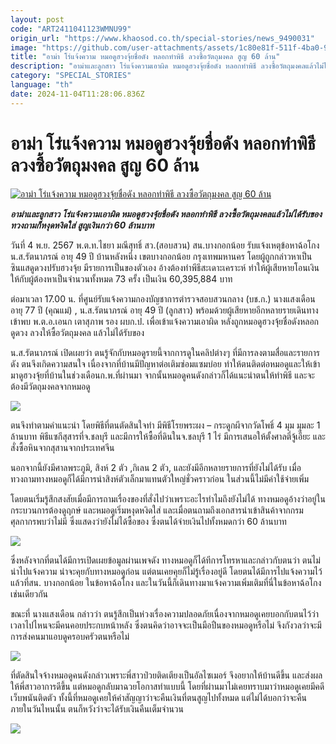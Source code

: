 ```yaml
---
layout: post
code: "ART2411041123WMNU99"
origin_url: "https://www.khaosod.co.th/special-stories/news_9490031"
image: "https://github.com/user-attachments/assets/1c80e81f-511f-4ba0-954b-881ace893eed"
title: "อาม่า โร่แจ้งความ หมอดูฮวงจุ้ยชื่อดัง หลอกทำพิธี ลวงซื้อวัตถุมงคล สูญ 60 ล้าน"
description: "อาม่าและลูกสาว โร่แจ้งความเอาผิด หมอดูฮวงจุ้ยชื่อดัง หลอกทำพิธี ลวงซื้อวัตถุมงคลแล้วไม่ได้รับของ ทวงถามก็หงุดหงิดใส่ สูญเงินกว่า 60 ล้านบาท"
category: "SPECIAL_STORIES"
language: "th"
date: 2024-11-04T11:28:06.836Z
---
```


# อาม่า โร่แจ้งความ หมอดูฮวงจุ้ยชื่อดัง หลอกทำพิธี ลวงซื้อวัตถุมงคล สูญ 60 ล้าน

[![อาม่า โร่แจ้งความ หมอดูฮวงจุ้ยชื่อดัง หลอกทำพิธี ลวงซื้อวัตถุมงคล สูญ 60 ล้าน](https://www.khaosod.co.th/wpapp/uploads/2024/11/Feng-Shui04-11-01.jpg "อาม่า โร่แจ้งความ หมอดูฮวงจุ้ยชื่อดัง หลอกทำพิธี ลวงซื้อวัตถุมงคล สูญ 60 ล้าน")](https://www.khaosod.co.th/wpapp/uploads/2024/11/Feng-Shui04-11-01.jpg)

_**อาม่าและลูกสาว โร่แจ้งความเอาผิด หมอดูฮวงจุ้ยชื่อดัง หลอกทำพิธี ลวงซื้อวัตถุมงคลแล้วไม่ได้รับของ ทวงถามก็หงุดหงิดใส่ สูญเงินกว่า 60 ล้านบาท**_

วันที่ 4 พ.ย. 2567 พ.ต.ท.ไชยา มณีสุทธิ์ สว.(สอบสวน) สน.บางกอกน้อย รับแจ้งเหตุข้อหาฉ้อโกง น.ส.รัตนาภรณ์ อายุ 49 ปี บ้านหลังหนึ่ง เขตบางกอกน้อย กรุงเทพมหานคร โดยผู้ถูกกล่าวหาเป็นซินแสดูดวงปรับฮวงจุ้ย มีรายการเป็นของตัวเอง อ้างต้องทำพีธีสะเดาะเคราะห์ ทำให้ผู้เสียหายโอนเงินให้กับผู้ต้องหาเป็นจำนวนทั้งหมด 73 ครั้ง เป็นเงิน 60,395,884 บาท

ต่อมาเวลา 17.00 น. ที่ศูนย์รับแจ้งความกองบัญชาการตำรวจสอบสวนกลาง (บช.ก.) นางแสงเดือน อายุ 77 ปี (คุณแม่) , น.ส.รัตนาภรณ์ อายุ 49 ปี (ลูกสาว) พร้อมด้วยผู้เสียหายอีกหลายรายเดินทางเข้าพบ พ.ต.อ.เอนก เตาสุภาพ รอง ผบก.ป. เพื่อเข้าแจ้งความเอาผิด หลังถูกหมอดูฮวงจุ้ยชื่อดังหลอกดูดวง ลวงให้ซื้อวัตถุมงคล แล้วไม่ได้รับของ

น.ส.รัตนาภรณ์ เปิดเผยว่า ตนรู้จักกับหมอดูรายนี้จากการดูในคลิปต่างๆ ที่มีการลงตามสื่อและรายการดัง ตนจึงเกิดความสนใจ เนื่องจากที่บ้านมีปัญหาต่อเติมซ่อมแซมบ่อย ทำให้ตนติดต่อหมอดูและให้เข้ามาดูฮวงจุ้ยที่บ้านในช่วงเดือนก.พ.ที่ผ่านมา จากนั้นหมอดูคนดังกล่าวก็ได้แนะนำตนให้ทำพิธี และจะต้องมีวัตถุมงคลจากหมอดู

[![](https://www.khaosod.co.th/wpapp/uploads/2024/11/Feng-Shui04-11-01-1-696x392.jpg)](https://www.khaosod.co.th/wpapp/uploads/2024/11/Feng-Shui04-11-01-1.jpg)

ตนจึงทำตามคำแนะนำ โดยพิธีที่ตนตัดสินใจทำ มีพิธีโรยพระผง – กระดูกผีจากวัดโพธิ์ 4 มุม มุมละ 1 ล้านบาท พิธีแซกีสุสารที่จ.ชลบุรี และมีการให้ซื้อที่ดินในจ.ชลบุรี 1 ไร่ มีการเสนอให้ตั้งศาลตี่จู้เอี๊ยะ และสั่งซื้อหินจากสุสานจากประเทศจีน

นอกจากนี้ยังมีศาลพระภูมิ, สิงห์ 2 ตัว ,กิเลน 2 ตัว, และยังมีอีกหลายรายการที่ยังไม่ได้รับ เมื่อทวงถามทางหมอดูก็ได้มีการนำสิงห์ตัวเล็กมาแทนตัวใหญ่ชั่วคราวก่อน ในส่วนนี้ไม่มีค่าใช้จ่ายเพิ่ม

โดยตนเริ่มรู้สึกสงสัยเมื่อมีการถามเรื่องของที่สั่งไปว่าเพราะอะไรทำไมถึงยังไม่ได้ ทางหมอดูอ้างว่าอยู่ในกระบวนการต้องดูฤกษ์ และหมอดูเริ่มหงุดหงิดใส่ และเมื่อตนถามถึงเอกสารนำเข้าสินค้าจากกรมศุลกากรพบว่าไม่มี ซึ่งแสดงว่ายังไม่ได้ซื้อของ ซึ่งตนได้จ่ายเงินไปทั้งหมดกว่า 60 ล้านบาท

[![](https://www.khaosod.co.th/wpapp/uploads/2024/11/Feng-Shui04-11-01-2-696x392.jpg)](https://www.khaosod.co.th/wpapp/uploads/2024/11/Feng-Shui04-11-01-2.jpg)

ซึ่งหลังจากที่ตนได้มีการเปิดเผยข้อมูลผ่านเพจดัง ทางหมอดูก็ได้ทีการโทรหาและกล่าวกับตนว่า ตนไม่น่าไปแจ้งความ น่าจะคุยกับทางหมอดูก่อน แต่ตนเคยคุยก็ไม่รู้เรื่องอยู่ดี โดยตนได้มีการไปแจ้งความไว้แล้วที่สน. บางกอกน้อย ในข้อหาฉ้อโกง และในวันนี้ก็เดินทางมาแจ้งความเพิ่มเติมที่นี่ในข้อหาฉ้อโกงเช่นเดียวกัน

ขณะที่ นางแสงเดือน กล่าวว่า ตนรู้สึกเป็นห่วงเรื่องความปลอดภัยเนื่องจากหมอดูเคยบอกกับตนไว้ว่า เวลาไปไหนจะมีคนคอยประกบหน้าหลัง ซึ่งตนคิดว่าอาจจะเป็นมือปืนของหมอดูหรือไม่ จึงกังวลว่าจะมีการส่งคนมาแอบดูครอบครัวตนหรือไม่

[![](https://www.khaosod.co.th/wpapp/uploads/2024/11/Feng-Shui04-11-04-696x392.jpg)](https://www.khaosod.co.th/wpapp/uploads/2024/11/Feng-Shui04-11-04.jpg)

ที่ตัดสินใจจ้างหมอดูคนดังกล่าวเพราะพี่สาวป่วยติดเตียงเป็นอัลไซเมอร์ จึงอยากให้บ้านดีขึ้น และส่งผลให้พี่สาวอาการดีขึ้น แต่หมอดูกลับมาฉวยโอกาสทำแบบนี้ โดยที่ผ่านมาไม่เคยทราบมาว่าหมอดูเคยมีคดีเว็บพนันติดตัว ทั้งนี้ที่หมอดูเคยให้คำสัญญาว่าจะคืนเงินที่ตนสูญไปทั้งหมด แต่ไม่ได้บอกว่าจะคืนภายในวันไหนนั้น ตนก็หวังว่าจะได้รับเงินคืนเต็มจำนวน

[![](https://www.khaosod.co.th/wpapp/uploads/2024/11/Feng-Shui04-11-05-696x392.jpg)](https://www.khaosod.co.th/wpapp/uploads/2024/11/Feng-Shui04-11-05.jpg)